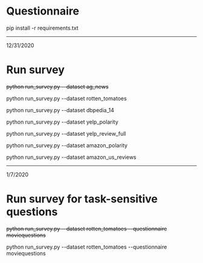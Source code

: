 # Questionnaire

pip install -r requirements.txt

--------------------------------------------------------------
12/31/2020
# Run survey
~~python run_survey.py --dataset ag_news~~

python run_survey.py --dataset rotten_tomatoes

python run_survey.py --dataset dbpedia_14

python run_survey.py --dataset yelp_polarity

python run_survey.py --dataset yelp_review_full

python run_survey.py --dataset amazon_polarity

python run_survey.py --dataset amazon_us_reviews

----------------------------------------------------------------
1/7/2020
# Run survey for task-sensitive questions

~~python run_survey.py --dataset rotten_tomatoes --questionnaire moviequestions~~

python run_survey.py --dataset rotten_tomatoes --questionnaire moviequestions

